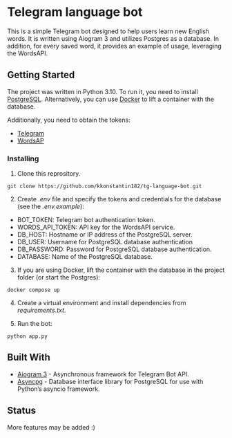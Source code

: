 # Telegram language bot

This is a simple Telegram bot designed to help users learn new English words. It is written using Aiogram 3 and utilizes Postgres as a database. In addition, for every saved word, it provides an example of usage, leveraging the WordsAPI.

## Getting Started

The project was written in Python 3.10. To run it, you need to install [PostgreSQL](https://www.postgresql.org/). Alternatively, you can use [Docker](https://www.docker.com/) to lift a container with the database.

Additionally, you need to obtain the tokens:
- [Telegram](https://core.telegram.org/bots/tutorial) 
- [WordsAP](https://www.wordsapi.com/)

### Installing

1. Clone this reprository.
```
git clone https://github.com/kkonstantin182/tg-language-bot.git
```

2. Create <i>.env</i> file and specify the tokens and credentials for the database (see the <i>.env.example</i>):
- BOT_TOKEN: Telegram bot authentication token.
- WORDS_API_TOKEN: API key for the WordsAPI service.
- DB_HOST: Hostname or IP address of the PostgreSQL server.
- DB_USER: Username for PostgreSQL database authentication
- DB_PASSWORD: Password for PostgreSQL database authentication.
- DATABASE: Name of the PostgreSQL database.

3. If you are using Docker, lift the container with the database in the project folder (or start the Postgres):

```
docker compose up
```

4. Create a virtual environment and install dependencies from <i>requirements.txt</i>.

5. Run the bot:

```
python app.py
```
## Built With

* [Aiogram 3](https://docs.aiogram.dev/en/latest/) - Asynchronous framework for Telegram Bot API.
* [Asyncpg](https://magicstack.github.io/asyncpg/current/) - Database interface library for PostgreSQL for use with Python’s asyncio framework.

## Status

More features may be added :)

